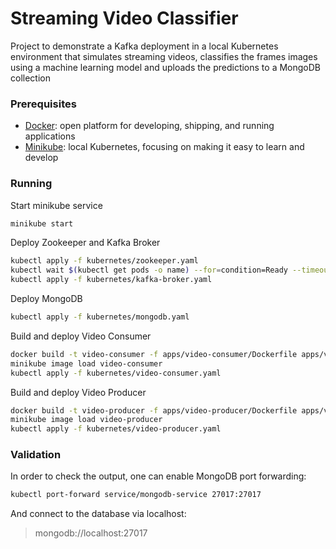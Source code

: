 # Streaming Video Classifier
Project to demonstrate a Kafka deployment in a local Kubernetes environment that simulates streaming videos, 
classifies the frames images using a machine learning model and uploads the predictions to a MongoDB collection

### Prerequisites

- [Docker](https://docs.docker.com/get-docker/): open platform for developing, shipping, and running applications
- [Minikube](https://minikube.sigs.k8s.io/docs/start/): local Kubernetes, focusing on making it easy to learn and develop

### Running

Start minikube service
````bash
minikube start
````

Deploy Zookeeper and Kafka Broker
````bash
kubectl apply -f kubernetes/zookeeper.yaml
kubectl wait $(kubectl get pods -o name) --for=condition=Ready --timeout=600s
kubectl apply -f kubernetes/kafka-broker.yaml
````

Deploy MongoDB
````bash
kubectl apply -f kubernetes/mongodb.yaml
````

Build and deploy Video Consumer
````bash
docker build -t video-consumer -f apps/video-consumer/Dockerfile apps/video-consumer
minikube image load video-consumer
kubectl apply -f kubernetes/video-consumer.yaml
````

Build and deploy Video Producer
````bash
docker build -t video-producer -f apps/video-producer/Dockerfile apps/video-producer
minikube image load video-producer
kubectl apply -f kubernetes/video-producer.yaml
````

### Validation

In order to check the output, one can enable MongoDB port forwarding:

````bash
kubectl port-forward service/mongodb-service 27017:27017
````

And connect to the database via localhost:
> mongodb://localhost:27017
